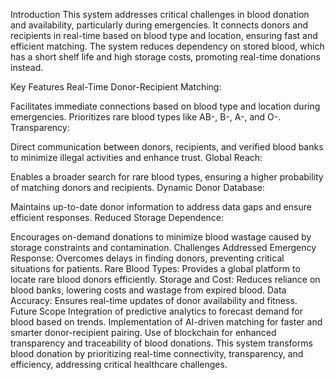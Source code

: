 Introduction
This system addresses critical challenges in blood donation and availability, particularly during emergencies. It connects donors and recipients in real-time based on blood type and location, ensuring fast and efficient matching. The system reduces dependency on stored blood, which has a short shelf life and high storage costs, promoting real-time donations instead.

Key Features
Real-Time Donor-Recipient Matching:

Facilitates immediate connections based on blood type and location during emergencies.
Prioritizes rare blood types like AB-, B-, A-, and O-.
Transparency:

Direct communication between donors, recipients, and verified blood banks to minimize illegal activities and enhance trust.
Global Reach:

Enables a broader search for rare blood types, ensuring a higher probability of matching donors and recipients.
Dynamic Donor Database:

Maintains up-to-date donor information to address data gaps and ensure efficient responses.
Reduced Storage Dependence:

Encourages on-demand donations to minimize blood wastage caused by storage constraints and contamination.
Challenges Addressed
Emergency Response: Overcomes delays in finding donors, preventing critical situations for patients.
Rare Blood Types: Provides a global platform to locate rare blood donors efficiently.
Storage and Cost: Reduces reliance on blood banks, lowering costs and wastage from expired blood.
Data Accuracy: Ensures real-time updates of donor availability and fitness.
Future Scope
Integration of predictive analytics to forecast demand for blood based on trends.
Implementation of AI-driven matching for faster and smarter donor-recipient pairing.
Use of blockchain for enhanced transparency and traceability of blood donations.
This system transforms blood donation by prioritizing real-time connectivity, transparency, and efficiency, addressing critical healthcare challenges.






